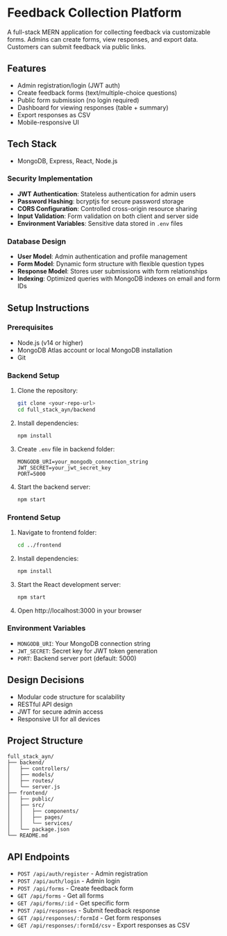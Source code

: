 # Feedback Collection Platform

A full-stack MERN application for collecting feedback via customizable forms. Admins can create forms, view responses, and export data. Customers can submit feedback via public links.

## Features
- Admin registration/login (JWT auth)
- Create feedback forms (text/multiple-choice questions)
- Public form submission (no login required)
- Dashboard for viewing responses (table + summary)
- Export responses as CSV
- Mobile-responsive UI

## Tech Stack
- MongoDB, Express, React, Node.js

### Security Implementation
- **JWT Authentication**: Stateless authentication for admin users
- **Password Hashing**: bcryptjs for secure password storage
- **CORS Configuration**: Controlled cross-origin resource sharing
- **Input Validation**: Form validation on both client and server side
- **Environment Variables**: Sensitive data stored in `.env` files

### Database Design
- **User Model**: Admin authentication and profile management
- **Form Model**: Dynamic form structure with flexible question types
- **Response Model**: Stores user submissions with form relationships
- **Indexing**: Optimized queries with MongoDB indexes on email and form IDs

## Setup Instructions

### Prerequisites
- Node.js (v14 or higher)
- MongoDB Atlas account or local MongoDB installation
- Git

### Backend Setup
1. Clone the repository:
   ```bash
   git clone <your-repo-url>
   cd full_stack_ayn/backend
   ```

2. Install dependencies:
   ```bash
   npm install
   ```

3. Create `.env` file in backend folder:
   ```
   MONGODB_URI=your_mongodb_connection_string
   JWT_SECRET=your_jwt_secret_key
   PORT=5000
   ```

4. Start the backend server:
   ```bash
   npm start
   ```

### Frontend Setup
1. Navigate to frontend folder:
   ```bash
   cd ../frontend
   ```

2. Install dependencies:
   ```bash
   npm install
   ```

3. Start the React development server:
   ```bash
   npm start
   ```

4. Open http://localhost:3000 in your browser

### Environment Variables
- `MONGODB_URI`: Your MongoDB connection string
- `JWT_SECRET`: Secret key for JWT token generation
- `PORT`: Backend server port (default: 5000)

## Design Decisions
- Modular code structure for scalability
- RESTful API design
- JWT for secure admin access
- Responsive UI for all devices

## Project Structure
```
full_stack_ayn/
├── backend/
│   ├── controllers/
│   ├── models/
│   ├── routes/
│   └── server.js
├── frontend/
│   ├── public/
│   ├── src/
│   │   ├── components/
│   │   ├── pages/
│   │   └── services/
│   └── package.json
└── README.md
```

## API Endpoints
- `POST /api/auth/register` - Admin registration
- `POST /api/auth/login` - Admin login
- `POST /api/forms` - Create feedback form
- `GET /api/forms` - Get all forms
- `GET /api/forms/:id` - Get specific form
- `POST /api/responses` - Submit feedback response
- `GET /api/responses/:formId` - Get form responses
- `GET /api/responses/:formId/csv` - Export responses as CSV

